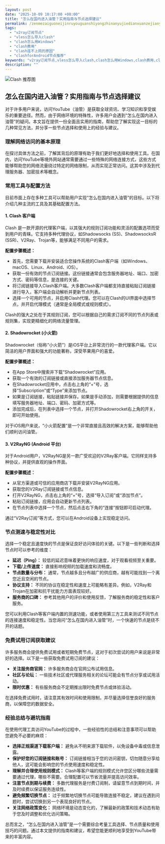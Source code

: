 ```yaml
---
layout: post
date: "2025-10-09 10:17:00 +08:00"
title: "怎么在国内进入油管？实用指南与节点选择建议"
permalink: /zenmezaiguoneijinruyouguanshiyongzhinanyujiedianxuanzejianyi/
tags:
  - "v2ray订阅节点"
  - "vless怎么导入clash"
  - "clash怎么用Windows"
  - "clash费用"
  - "clash连不上网的原因"
  - "clashforAndroid节点推荐"
keywords: "v2ray订阅节点,vless怎么导入clash,clash怎么用Windows,clash费用,clash连不上网的原因,clashforAndroid节点推荐"
description: ""
---
```


![Clash 推荐图](https://clashjd.github.io/assets/img/免费节点订阅.png)

## 怎么在国内进入油管？实用指南与节点选择建议


<p>对于许多用户来说，访问YouTube（油管）是获取全球资讯、学习知识和享受娱乐的重要途径。然而，由于网络环境的特殊性，许多用户会遇到“怎么在国内进入油管”的疑问。本文旨在提供一份全面且实用的指南，帮助您了解实现这一目标的几种常见方法，并分享一些节点选择和使用上的经验与建议。</p>

<h3>理解网络访问的基本原理</h3>
<p>在探讨具体方法之前，了解其背后的原理有助于我们更好地选择和使用工具。在国内，访问YouTube等境外网站通常需要通过一些特殊的网络连接方式，这些方式能够帮助您的网络流量绕过特定的网络限制，从而实现正常访问。这其中涉及到代理服务器、加密技术等概念。</p>

<h3>常用工具与配置方法</h3>
<p>目前市面上存在多种工具可以帮助用户实现“怎么在国内进入油管”的目标。以下将介绍几种主流的工具及其基础配置方法。</p>

<h4>1. Clash 客户端</h4>
<p>Clash 是一款开源的代理客户端，以其强大的规则订阅功能和灵活的配置选项而受到用户的青睐。它支持多种代理协议，如Shadowsocks (SS)、ShadowsocksR (SSR)、V2Ray、Trojan等，能够满足不同用户的需求。</p>
<p><strong>配置步骤概述：</strong></p>
<ul>
    <li>首先，您需要下载并安装适合您操作系统的Clash客户端（如Windows、macOS、Linux、Android、iOS）。</li>
    <li>获取一份有效的节点订阅链接。这份链接通常会包含服务器地址、端口、加密方式、密码等信息，是连接的关键。</li>
    <li>将订阅链接导入Clash客户端。大多数Clash客户端都支持直接粘贴订阅链接进行导入，客户端会自动解析并更新节点列表。</li>
    <li>选择一个可用的节点，并启用Clash代理。您可以在Clash的UI界面中选择节点，并开启代理模式（通常是全局模式或规则模式）。</li>
</ul>
<p>Clash的强大之处在于其规则订阅，您可以根据自己的需求订阅不同的节点列表或规则集，实现更精细化的网络流量管理。</p>

<h4>2. Shadowrocket (小火箭)</h4>
<p>Shadowrocket（俗称“小火箭”）是iOS平台上非常流行的一款代理客户端。它以简洁的用户界面和强大的功能著称，深受苹果用户的喜爱。</p>
<p><strong>配置步骤概述：</strong></p>
<ul>
    <li>在App Store中搜索并下载“Shadowrocket”应用。</li>
    <li>获取一个有效的订阅链接或直接添加服务器节点信息。</li>
    <li>在Shadowrocket应用中，点击右上角的“+”号，选择“Subscription”或“Type”来添加节点。</li>
    <li>如果是订阅链接，粘贴链接并保存。如果是手动添加，则需要根据提供的信息填写服务器地址、端口、密码、加密方式等。</li>
    <li>添加完成后，在列表中选择一个节点，并打开Shadowrocket右上角的开关，即可开始使用。</li>
</ul>
<p>对于iOS用户来说，“小火箭配置”是一个非常直接且高效的解决方案，能够帮助他们顺利访问油管。</p>

<h4>3. V2RayNG (Android 平台)</h4>
<p>对于Android用户，V2RayNG是另一款广受欢迎的V2Ray客户端。它同样支持多种协议，并提供直观的操作界面。</p>
<p><strong>配置步骤概述：</strong></p>
<ul>
    <li>从官方渠道或可信的应用商店下载并安装V2RayNG应用。</li>
    <li>获取您的V2Ray订阅链接或节点信息。</li>
    <li>打开V2RayNG，点击右上角的“+”号，选择“导入订阅”或“添加节点”。</li>
    <li>粘贴订阅链接，应用会自动更新节点列表。</li>
    <li>在节点列表中选择一个节点，然后点击右下角的“连接”按钮即可启动代理。</li>
</ul>
<p>通过“V2Ray订阅”等方式，您可以在Android设备上实现稳定访问。</p>

<h3>节点测速与稳定性对比</h3>
<p>选择一个稳定且速度快的节点是保证良好访问体验的关键。以下是一些判断和选择节点时可以参考的维度：</p>
<ul>
    <li><strong>延迟（Ping）：</strong> 较低的延迟意味着更快的响应速度，对于观看视频至关重要。</li>
    <li><strong>下载/上传速度：</strong> 直接影响视频的加载速度和流畅度。</li>
    <li><strong>节点数量与分布：</strong> 通常，节点越多且分布越广的供应商，越有可能找到一个离您近且空闲的节点。</li>
    <li><strong>协议支持：</strong> 不同的协议在稳定性和速度上可能略有差异。例如，V2Ray和Trojan在加密和抗干扰能力方面表现较好。</li>
    <li><strong>服务商的口碑：</strong> 参考其他用户的评价和使用反馈，了解服务商的稳定性和客户服务。</li>
</ul>
<p>您可以利用Clash等客户端内置的测速功能，或者使用第三方工具来测试不同节点的连接速度和稳定性。当您询问“怎么在国内进入油管”时，一个快速的节点是绕不开的话题。</p>

<h3>免费试用订阅获取建议</h3>
<p>许多服务商会提供免费试用或者短期免费节点，这对于初次尝试的用户来说是非常好的选择。以下是一些获取免费试用订阅的建议：</p>
<ul>
    <li><strong>关注服务商官网：</strong> 许多服务商会在官网公布试用信息。</li>
    <li><strong>社区与论坛：</strong> 一些技术社区或代理服务相关的论坛可能会有节点分享或试用活动。</li>
    <li><strong>限时优惠：</strong> 有些服务商会不定期推出限时免费节点或体验活动。</li>
</ul>
<p>在选择免费试用时，请注意其有效时间和使用限制，并尽量选择信誉良好的服务商，以保障您的数据安全。</p>

<h3>经验总结与避坑指南</h3>
<p>在使用代理工具访问YouTube的过程中，一些经验性的总结和注意事项可以帮助您避免不必要的麻烦：</p>
<ul>
    <li><strong>选择正规渠道下载客户端：</strong> 避免从不明来源下载软件，以免设备中毒或信息泄露。</li>
    <li><strong>保护好您的订阅链接和账号：</strong> 订阅链接相当于您的访问密钥，切勿随意分享给他人，这可能会影响您的节点使用速度和稳定性。</li>
    <li><strong>理解并合理使用规则模式：</strong> Clash等客户端的规则模式允许您区分哪些流量需要通过代理，哪些不需要。合理配置可以节省流量并提高访问效率。</li>
    <li><strong>注意节点到期与续费：</strong> 多数代理服务是付费订阅制，请留意节点到期时间，并及时续费以保证服务连续性。</li>
    <li><strong>避免频繁切换节点：</strong> 过于频繁地切换节点可能导致连接不稳定，建议在遇到问题时，尝试切换到另一个表现良好的节点。</li>
    <li><strong>关注网络政策变化：</strong> 网络环境是动态变化的，了解最新的政策和技术动态有助于您及时调整和优化访问策略。</li>
</ul>
<p>总而言之，“怎么在国内进入油管”是一个需要综合考量工具选择、节点质量和使用技巧的问题。通过本文提供的指南和建议，希望您能更顺利地享受到YouTube带来的丰富内容。</p>